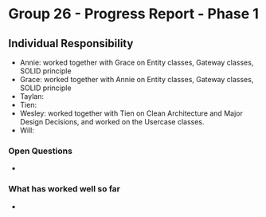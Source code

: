 # Group 26 - Progress Report - Phase 1


## Individual Responsibility

* Annie: worked together with Grace on Entity classes, Gateway classes, SOLID principle
* Grace: worked together with Annie on Entity classes, Gateway classes, SOLID principle
* Taylan:
* Tien:
* Wesley: worked together with Tien on Clean Architecture and Major Design Decisions, and worked on the Usercase classes. 
* Will:


### Open Questions
*

### What has worked well so far
*


